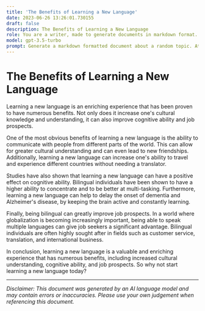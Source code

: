 ```yaml
---
title: 'The Benefits of Learning a New Language'
date: 2023-06-26 13:26:01.730155
draft: false
description: The Benefits of Learning a New Language
role: You are a writer, made to generate documents in markdown format. It is very important that all of the documents you generate are in valid markdown format.
model: gpt-3.5-turbo
prompt: Generate a markdown formatted document about a random topic. At the bottom, include a disclaimer explaining that the document was generated by you. The first line of the document should be the title. Make sure that the entire document is in proper markdown format, using a mix of various tags to make the document visually appealing.
---
```


# The Benefits of Learning a New Language

Learning a new language is an enriching experience that has been proven to have numerous benefits. Not only does it increase one's cultural knowledge and understanding, it can also improve cognitive ability and job prospects. 

One of the most obvious benefits of learning a new language is the ability to communicate with people from different parts of the world. This can allow for greater cultural understanding and can even lead to new friendships. Additionally, learning a new language can increase one's ability to travel and experience different countries without needing a translator. 

Studies have also shown that learning a new language can have a positive effect on cognitive ability. Bilingual individuals have been shown to have a higher ability to concentrate and to be better at multi-tasking. Furthermore, learning a new language can help to delay the onset of dementia and Alzheimer's disease, by keeping the brain active and constantly learning. 

Finally, being bilingual can greatly improve job prospects. In a world where globalization is becoming increasingly important, being able to speak multiple languages can give job seekers a significant advantage. Bilingual individuals are often highly sought after in fields such as customer service, translation, and international business. 

In conclusion, learning a new language is a valuable and enriching experience that has numerous benefits, including increased cultural understanding, cognitive ability, and job prospects. So why not start learning a new language today?

---

*Disclaimer: This document was generated by an AI language model and may contain errors or inaccuracies. Please use your own judgement when referencing this document.*